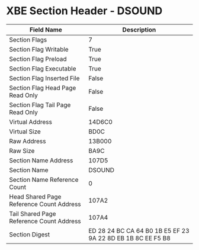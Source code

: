 # XBE Section Header - DSOUND

| Field Name | Description |
|---|---|
| Section Flags | 7 |
| Section Flag Writable | True |
| Section Flag Preload | True |
| Section Flag Executable | True |
| Section Flag Inserted File | False |
| Section Flag Head Page Read Only | False |
| Section Flag Tail Page Read Only | False |
| Virtual Address | 14D6C0 |
| Virtual Size | BD0C |
| Raw Address | 13B000 |
| Raw Size | BA9C |
| Section Name Address | 107D5 |
| Section Name | DSOUND |
| Section Name Reference Count | 0 |
| Head Shared Page Reference Count Address | 107A2 |
| Tail Shared Page Reference Count Address | 107A4 |
| Section Digest | ED 28 24 BC CA 64 B0 1B E5 EF 23 9A 22 8D EB 1B 8C EE F5 B8 |
